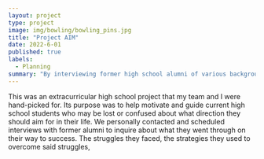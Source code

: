 ```yaml
---
layout: project
type: project
image: img/bowling/bowling_pins.jpg
title: "Project AIM"
date: 2022-6-01
published: true
labels:
  - Planning
summary: "By interviewing former high school alumni of various backgrounds who have found their way through life, our goal is to provide current high schoolers with insight and motivation into how to approach their lives going forward."
---
```


This was an extracurricular high school project that my team and I were hand-picked for. Its purpose was to help motivate and guide current high school students who may be lost or confused about what direction they should aim for in their life. We personally contacted and scheduled interviews with former alumni to inquire about what they went through on their way to success. The struggles they faced, the strategies they used to overcome said struggles, 
